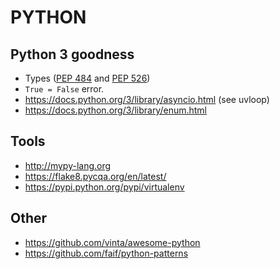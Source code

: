 PYTHON
======

Python 3 goodness
------------------
* Types ([PEP 484](https://www.python.org/dev/peps/pep-0484/) and [PEP 526](https://www.python.org/dev/peps/pep-0526/))
* `True = False` error.
* https://docs.python.org/3/library/asyncio.html (see uvloop)
* https://docs.python.org/3/library/enum.html


Tools
------
 * http://mypy-lang.org
 * https://flake8.pycqa.org/en/latest/
 * https://pypi.python.org/pypi/virtualenv


Other
-----

 * https://github.com/vinta/awesome-python
 * https://github.com/faif/python-patterns
